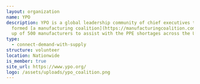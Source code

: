 ```yaml
---
layout: organization
name: YPO
description: YPO is a global leadership community of chief executives that has
  formed [a manufacturing coalition](https://manufacturingcoalition.com/) made
  up of 500 manufacturers to assist with the PPE shortages across the US.
type:
  - connect-demand-with-supply
structure: volunteer
location: Nationwide
is_member: true
site_url: https://www.ypo.org/
logo: /assets/uploads/ypo_coalition.png
---
```

